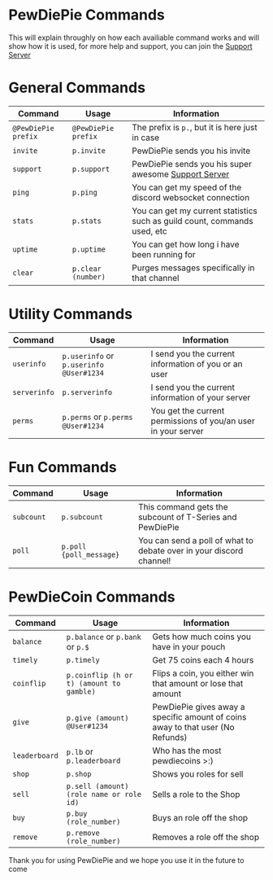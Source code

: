 # PewDiePie Commands

This will explain throughly on how each availiable command works and will show how it is used, for more help and support, you can 
join the [Support Server](https://discord.gg/vtJJmWQ)



# General Commands


| Command             | Usage               | Information                                                                        |
| ------------------- | ------------------- | ---------------------------------------------------------------------------------- |
| `@PewDiePie prefix` | `@PewDiePie prefix` | The prefix is `p.`, but it is here just in case                                    |
| `invite`            | `p.invite`          | PewDiePie sends you his invite                                                     |
| `support`           | `p.support`         | PewDiePie sends you his super awesome [Support Server](https://discord.gg/vtJJmWQ) |
| `ping`              | `p.ping`            | You can get my speed of the discord websocket connection                           |
| `stats`             | `p.stats`           | You can get my current statistics such as guild count, commands used, etc          |
| `uptime`            | `p.uptime`          | You can get how long i have been running for                                       |
| `clear`             | `p.clear (number)`  | Purges messages specifically in that channel                                       |

# Utility Commands 

| Command      | Usage                                   | Information                                                   |
| ------------ | --------------------------------------- | ------------------------------------------------------------- |
| `userinfo`   | `p.userinfo` or `p.userinfo @User#1234` | I send you the current information of you or an user          |
| `serverinfo` | `p.serverinfo`                          | I send you the current information of your server             |
| `perms`      | `p.perms` or `p.perms @User#1234`       | You get the current permissions of you/an user in your server |


# Fun Commands

| Command    | Usage                   | Information                                                         |
| ---------- | ----------------------- | ------------------------------------------------------------------- |
| `subcount` | `p.subcount`            | This command gets the subcount of T-Series and PewDiePie            |
| `poll`     | `p.poll {poll_message}` | You can send a poll of what to debate over in your discord channel! |


# PewDieCoin Commands

| Command       | Usage                                    | Information                                                                    |
| ------------- | ---------------------------------------- | ------------------------------------------------------------------------------ |
| `balance`     | `p.balance` or `p.bank` or `p.$`         | Gets how much coins you have in your pouch                                     |
| `timely`      | `p.timely`                               | Get 75 coins each 4 hours                                                      |
| `coinflip`    | `p.coinflip (h or t) (amount to gamble)` | Flips a coin, you either win that amount or lose that amount                   |
| `give`        | `p.give (amount) @User#1234`             | PewDiePie gives away a specific amount of coins away to that user (No Refunds) |
| `leaderboard` | `p.lb` or `p.leaderboard`                | Who has the most pewdiecoins >:)                                               |
| `shop`        | `p.shop`                                 | Shows you roles for sell                                                       |
| `sell`        | `p.sell (amount) (role name or role id)` | Sells a role to the Shop                                                       |
| `buy`         | `p.buy (role_number)`                    | Buys an role off the shop                                                      |
| `remove`      | `p.remove (role_number)`                 | Removes a role off the shop                                                    |


Thank you for using PewDiePie and we hope you use it in the future to come
